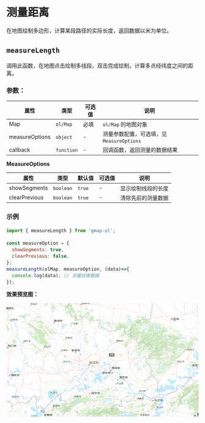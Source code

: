 # 测量距离

在地图绘制多边形，计算某段路径的实际长度，返回数据以米为单位。

## `measureLength`
调用此函数，在地图点击绘制多线段，双击完成绘制，计算多点经纬度之间的距离。

### 参数：

| 属性           | 类型           | 可选值 | 说明                                   |
| -------------- | ------------- | ------ | -------------------------------------- |
| Map            | `ol/Map`      | 必填   | `ol/Map` 的地图对象                     |
| measureOptions | `object`      | -      | 测量参数配置，可选填，见`MeasureOptions` |
| callback       | `function`    | -      | 回调函数，返回测量的数据结果             |

**MeasureOptions**

| 属性           | 类型           | 默认值 | 可选值   | 说明                  |
| -------------- | ----------    | ------ | ------- | --------------------- |
| showSegments   | `boolean`     | `true` | -       | 显示绘制线段的长度      |
| clearPrevious  | `boolean`     | `true` | -       | 清除先前的测量数据      |


### 示例

```js
import { measureLength } from 'gmap-ol';

const measureOption = {
  showSegments: true,
  clearPrevious: false,
};
measureLength(olMap, measureOption, (data)=>{
  console.log(data); // 测量结果数据
});
```

**效果预览图：**

![](/images/measureLength.gif)